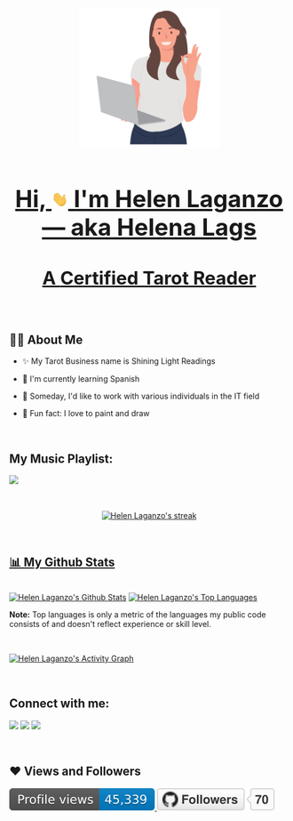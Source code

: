 <h1 align="center"><a href="#"><img width="50%" height="auto" src="images/womanlaptop.png" height="175px"/>
 
<h2 align="center">Hi, <img src="images/wave.gif" width="30px"> I'm Helen Laganzo — aka Helena Lags</h2>

### <h3 align="center">A [Certified Tarot Reader](https://www.facebook.com/SLRtarot)</h3>

<br/>

## 🙋‍♂️ About Me

- ✨ My Tarot Business name is Shining Light Readings
  
- 🧠 I'm currently learning Spanish

- 🤖 Someday, I'd like to work with various individuals in the IT field
  
- 🤡 Fun fact: I love to paint and draw

<br/>

## My Music Playlist:

[<img src="https://img.icons8.com/color/48/000000/spotify--v1.png"/>](https://open.spotify.com/playlist/1UrW6q59egbyXEhtiI2WR4)

<br/>

<p align="center">
    <a href="https://github.com/HelenaLags/github-readme-streak-stats">
        <img title="🔥 Get streak stats for your profile at git.io/streak-stats" alt="Helen Laganzo's streak" src="https://github-readme-streak-stats.herokuapp.com/?user=HelenaLags&theme=black-ice&hide_border=true&stroke=0000&background=060A0CD0"/>
</p>

<br/>

## 📊 My Github Stats

  <br/>
    <a href="https://github.com/HelenaLags/github-readme-stats"><img alt="Helen Laganzo's Github Stats" src="https://github-readme-stats.vercel.app/api?username=HelenaLags&show_icons=true&count_private=true&theme=react&hide_border=true&bg_color=0D1117" /></a>
  <a href="https://github.com/HelenaLags/github-readme-stats"><img alt="Helen Laganzo's Top Languages" src="https://github-readme-stats.vercel.app/api/top-langs/?username=HelenaLags&langs_count=8&count_private=true&layout=compact&theme=react&hide_border=true&bg_color=0D1117" /></a>
  <br/>

  <b>Note:</b> Top languages is only a metric of the languages my public code consists of and doesn't reflect experience or skill level.

<br/>

<a href="https://github.com/HelenaLags/github-readme-activity-graph"><img alt="Helen Laganzo's Activity Graph" src="https://activity-graph.herokuapp.com/graph?username=HelenaLags&bg_color=0D1117&color=5BCDEC&line=5BCDEC&point=FFFFFF&hide_border=true" /></a>

<br/>

## Connect with me:
<p align="left">

[<img src="https://img.icons8.com/color/48/000000/linkedin.png"/>](https://www.linkedin.com/in/helenlaganzo/)
[<img src="https://img.icons8.com/color/48/000000/facebook-new.png"/>](https://www.facebook.com/twiceisenoughforwise)
[<img src="https://img.icons8.com/fluency/48/000000/instagram-new.png"/>](https://www.instagram.com/helensmemento/)

</p>

<br/>

## ❤ Views and Followers
<a href="https://github.com/HelenaLags/github-profile-views-counter">
    <img src="images/helena.svg">
</a>
<a href="https://github.com/HelenaLags?tab=followers"><img src="images/HelenaLags.svg" alt="GitHub Badge"></a>
